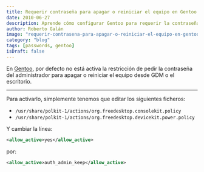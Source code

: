 ```yaml
---
title: Requerir contraseña para apagar o reiniciar el equipo en Gentoo
date: 2010-06-27
description: Aprende cómo configurar Gentoo para requerir la contraseña de administrador al apagar o reiniciar el equipo, mejorando la seguridad del sistema.
author: Roberto Galán
image: "requerir-contrasena-para-apagar-o-reiniciar-el-equipo-en-gentoo"
category: "blog"
tags: [passwords, gentoo]
isDraft: false
---
```


En [Gentoo](https://www.gentoo.org), por defecto no está activa la restricción de pedir la contraseña del administrador
para apagar o reiniciar el equipo desde GDM o el escritorio.

---

Para activarlo, simplemente tenemos que editar los siguientes ficheros:

- `/usr/share/polkit-1/actions/org.freedesktop.consolekit.policy`
- `/usr/share/polkit-1/actions/org.freedesktop.devicekit.power.policy`

Y cambiar la línea:

```xml
<allow_active>yes</allow_active>
```

por:

```xml
<allow_active>auth_admin_keep</allow_active>
```
